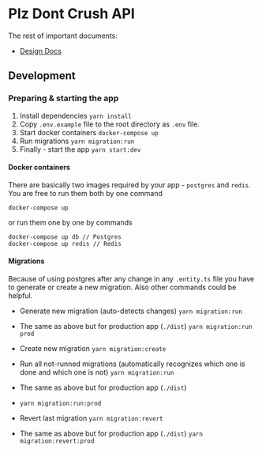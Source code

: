 # Plz Dont Crush API

The rest of important documents:
- [Design Docs](design-docs.md)

## Development
### Preparing & starting the app
1. Install dependencies
`yarn install`
2. Copy `.env.example` file to the root directory as `.env` file.
3. Start docker containers
`docker-compose up`
4. Run  migrations
`yarn migration:run`
5. Finally - start the app
`yarn start:dev`

#### Docker containers
There are basically two images required by your app - `postgres` and `redis`. You are free to run them both by one command
```
docker-compose up
```
or run them one by one by commands
```
docker-compose up db // Postgres
docker-compose up redis // Redis
```
#### Migrations
Because of using postgres after any change in any `.entity.ts` file you have to generate or create a new migration. Also other commands could be helpful.

- Generate new migration (auto-detects changes)
`yarn migration:run`

- The same as above but for production app (`./dist`)
`yarn migration:run prod`

- Create new migration
`yarn migration:create`

- Run all not-runned migrations (automatically recognizes which one is done and which one is not)
`yarn migration:run`

- The same as above but for production app (`./dist`)
- `yarn migration:run:prod`

- Revert last migration
`yarn migration:revert`

- The same as above but for production app (`./dist`)
`yarn migration:revert:prod`


